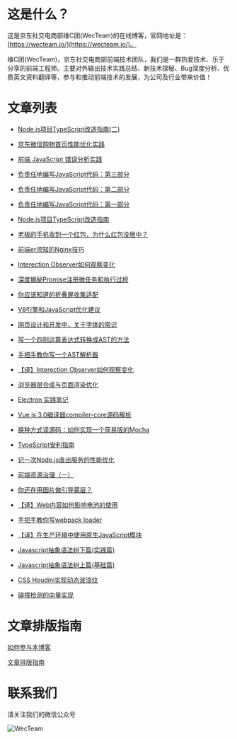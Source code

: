 
# 这是什么？

这是京东社交电商部维C团(WecTeam)的在线博客，官网地址是：[https://wecteam.io/](https://wecteam.io/)。

维C团(WecTeam)，京东社交电商部前端技术团队，我们是一群热爱技术、乐于分享的前端工程师。主要对外输出技术实践总结、新技术探秘、Bug深度分析、优质英文资料翻译等，参与和推动前端技术的发展，为公司及行业带来价值！

# 文章列表

* [Node.js项目TypeScript改造指南(二)](https://wecteam.io/2019%2F12%2F20%2FNode-js%E9%A1%B9%E7%9B%AETypeScript%E6%94%B9%E9%80%A0%E6%8C%87%E5%8D%97-%E4%BA%8C%2F)

* [京东微信购物首页性能优化实践](https://wecteam.io/2019%2F12%2F20%2F%E4%BA%AC%E4%B8%9C%E5%BE%AE%E4%BF%A1%E8%B4%AD%E7%89%A9%E9%A6%96%E9%A1%B5%E6%80%A7%E8%83%BD%E4%BC%98%E5%8C%96%E5%AE%9E%E8%B7%B5%2F)

* [前端 JavaScript 错误分析实践](https://wecteam.io/2019%2F12%2F13%2F%E5%89%8D%E7%AB%AF-JavaScript-%E9%94%99%E8%AF%AF%E5%88%86%E6%9E%90%E5%AE%9E%E8%B7%B5%2F)

* [负责任地编写JavaScript代码：第三部分](https://wecteam.io/2019%2F12%2F13%2F%E8%B4%9F%E8%B4%A3%E4%BB%BB%E5%9C%B0%E7%BC%96%E5%86%99JavaScript%E4%BB%A3%E7%A0%81%EF%BC%9A%E7%AC%AC%E4%B8%89%E9%83%A8%E5%88%86%2F)

* [负责任地编写JavaScript代码：第二部分](https://wecteam.io/2019%2F12%2F13%2F%E8%B4%9F%E8%B4%A3%E4%BB%BB%E5%9C%B0%E7%BC%96%E5%86%99JavaScript%E4%BB%A3%E7%A0%81%EF%BC%9A%E7%AC%AC%E4%BA%8C%E9%83%A8%E5%88%86%2F)

* [负责任地编写JavaScript代码：第一部分](https://wecteam.io/2019%2F12%2F13%2F%E8%B4%9F%E8%B4%A3%E4%BB%BB%E5%9C%B0%E7%BC%96%E5%86%99JavaScript%E4%BB%A3%E7%A0%81%EF%BC%9A%E7%AC%AC%E4%B8%80%E9%83%A8%E5%88%86%2F)

* [Node.js项目TypeScript改造指南](https://wecteam.io/2019%2F11%2F26%2FNode-js%E9%A1%B9%E7%9B%AETypeScript%E6%94%B9%E9%80%A0%E6%8C%87%E5%8D%97%2F)

* [老板的手机收到一个红包，为什么红包没居中？](https://wecteam.io/2019%2F11%2F24%2F%E8%80%81%E6%9D%BF%E7%9A%84%E6%89%8B%E6%9C%BA%E6%94%B6%E5%88%B0%E4%B8%80%E4%B8%AA%E7%BA%A2%E5%8C%85%EF%BC%8C%E4%B8%BA%E4%BB%80%E4%B9%88%E7%BA%A2%E5%8C%85%E6%B2%A1%E5%B1%85%E4%B8%AD%EF%BC%9F%2F)

* [前端er须知的Nginx技巧](https://wecteam.io/2019%2F11%2F24%2F%E5%89%8D%E7%AB%AFer%E9%A1%BB%E7%9F%A5%E7%9A%84Nginx%E6%8A%80%E5%B7%A7%2F)

* [Interection Observer如何观察变化](https://wecteam.io/2019%2F11%2F24%2FInterection-Observer%E5%A6%82%E4%BD%95%E8%A7%82%E5%AF%9F%E5%8F%98%E5%8C%96%2F)

* [深度揭秘Promise注册微任务和执行过程](https://wecteam.io/2019%2F11%2F24%2F%E6%B7%B1%E5%BA%A6%E6%8F%AD%E7%A7%98Promise%E6%B3%A8%E5%86%8C%E5%BE%AE%E4%BB%BB%E5%8A%A1%E5%92%8C%E6%89%A7%E8%A1%8C%E8%BF%87%E7%A8%8B%2F)

* [你应该知道的折叠屏收集适配](https://wecteam.io/2019%2F11%2F08%2F%E4%BD%A0%E5%BA%94%E8%AF%A5%E7%9F%A5%E9%81%93%E7%9A%84%E6%8A%98%E5%8F%A0%E5%B1%8F%E6%94%B6%E9%9B%86%E9%80%82%E9%85%8D%2F)

* [V8引擎和JavaScript优化建议](https://wecteam.io/2019%2F10%2F23%2FV8-%E5%BC%95%E6%93%8E%E5%92%8CJavascript%E4%BC%98%E5%8C%96%E5%BB%BA%E8%AE%AE%2F)

* [网页设计和开发中，关于字体的常识](https://wecteam.io/2019%2F10%2F23%2F%E7%BD%91%E9%A1%B5%E8%AE%BE%E8%AE%A1%E5%92%8C%E5%BC%80%E5%8F%91%E4%B8%AD%EF%BC%8C%E5%85%B3%E4%BA%8E%E5%AD%97%E4%BD%93%E7%9A%84%E5%B8%B8%E8%AF%86%2F)

* [写一个四则运算表达式转换成AST的方法](https://wecteam.io/2019%2F10%2F17%2F%E5%86%99%E4%B8%80%E4%B8%AA%E5%9B%9B%E5%88%99%E8%BF%90%E7%AE%97%E8%A1%A8%E8%BE%BE%E5%BC%8F%E8%BD%AC%E6%8D%A2%E6%88%90AST%E7%9A%84%E6%96%B9%E6%B3%95%2F)

* [手把手教你写一个AST解析器](https://wecteam.io/2019%2F10%2F17%2F%E6%89%8B%E6%8A%8A%E6%89%8B%E6%95%99%E4%BD%A0%E5%86%99%E4%B8%80%E4%B8%AAAST%E8%A7%A3%E6%9E%90%E5%99%A8%2F)

* [【译】Interection Observer如何观察变化](https://wecteam.io/2019%2F10%2F17%2F%E3%80%90%E8%AF%91%E3%80%91interection-observer%E5%A6%82%E4%BD%95%E8%A7%82%E5%AF%9F%E5%8F%98%E5%8C%96%2F)

* [浏览器层合成与页面渲染优化](https://wecteam.io/2019%2F10%2F15%2F%E6%B5%8F%E8%A7%88%E5%99%A8%E5%B1%82%E5%90%88%E6%88%90%E4%B8%8E%E9%A1%B5%E9%9D%A2%E6%B8%B2%E6%9F%93%E4%BC%98%E5%8C%96%2F)

* [Electron 实践笔记](https://wecteam.io/2019%2F10%2F11%2FElectron-%E5%AE%9E%E8%B7%B5%E7%AC%94%E8%AE%B0%2F)

* [Vue.js 3.0编译器compiler-core源码解析](https://wecteam.io/2019%2F10%2F09%2FVue-js-3-0%E7%BC%96%E8%AF%91%E5%99%A8compiler-core%E6%BA%90%E7%A0%81%E8%A7%A3%E6%9E%90%2F)

* [换种方式读源码：如何实现一个简易版的Mocha](https://wecteam.io/2019%2F10%2F09%2F%E6%8D%A2%E7%A7%8D%E6%96%B9%E5%BC%8F%E8%AF%BB%E6%BA%90%E7%A0%81%EF%BC%9A%E5%A6%82%E4%BD%95%E5%AE%9E%E7%8E%B0%E4%B8%80%E4%B8%AA%E7%AE%80%E6%98%93%E7%89%88%E7%9A%84Mocha%2F)

* [TypeScript安利指南](https://wecteam.io/2019%2F10%2F08%2FTypeScript%E5%AE%89%E5%88%A9%E6%8C%87%E5%8D%97%2F)

* [记一次Node.js直出服务的性能优化](https://wecteam.io/2019%2F09%2F27%2F%E8%AE%B0%E4%B8%80%E6%AC%A1Node-js%E7%9B%B4%E5%87%BA%E6%9C%8D%E5%8A%A1%E7%9A%84%E6%80%A7%E8%83%BD%E4%BC%98%E5%8C%96%2F)

* [前端资源治理（一）](https://wecteam.io/2019%2F09%2F24%2F%E5%89%8D%E7%AB%AF%E8%B5%84%E6%BA%90%E6%B2%BB%E7%90%86%EF%BC%88%E4%B8%80%EF%BC%89%2F)

* [你还在用图片做引导蒙层？](https://wecteam.io/2019%2F09%2F20%2Fguid-mask%2F)

* [【译】Web内容如何影响电池的使用](https://wecteam.io/2019%2F09%2F17%2F%E3%80%90%E8%AF%91%E3%80%91Web%E5%86%85%E5%AE%B9%E5%A6%82%E4%BD%95%E5%BD%B1%E5%93%8D%E7%94%B5%E6%B1%A0%E7%9A%84%E4%BD%BF%E7%94%A8%2F)

* [手把手教你写webpack loader](https://wecteam.io/2019%2F09%2F17%2F%E6%89%8B%E6%8A%8A%E6%89%8B%E6%95%99%E4%BD%A0%E5%86%99webpack-loader%2F)

* [【译】在生产环境中使用原生JavaScript模块](https://wecteam.io/2019%2F09%2F10%2F%E3%80%90%E8%AF%91%E3%80%91%E5%9C%A8%E7%94%9F%E4%BA%A7%E7%8E%AF%E5%A2%83%E4%B8%AD%E4%BD%BF%E7%94%A8%E5%8E%9F%E7%94%9FJavaScript%E6%A8%A1%E5%9D%97%2F)

* [Javascript抽象语法树下篇(实践篇)](https://wecteam.io/2019%2F07%2F20%2FJavascript%E6%8A%BD%E8%B1%A1%E8%AF%AD%E6%B3%95%E6%A0%91%E4%B8%8B%E7%AF%87(%E5%AE%9E%E8%B7%B5%E7%AF%87)%2F)

* [Javascript抽象语法树上篇(基础篇)](https://wecteam.io/2019%2F07%2F19%2FJavascript%E6%8A%BD%E8%B1%A1%E8%AF%AD%E6%B3%95%E6%A0%91%E4%B8%8A%E7%AF%87(%E5%9F%BA%E7%A1%80%E7%AF%87)%2F)

* [CSS Houdini实现动态波浪纹](https://wecteam.io/2019%2F07%2F12%2FCSS%20Houdini%E5%AE%9E%E7%8E%B0%E5%8A%A8%E6%80%81%E6%B3%A2%E6%B5%AA%E7%BA%B9%2F)

* [碰撞检测的向量实现](https://wecteam.io/2019%2F06%2F27%2Fcollision-detection%2F)
    
# 文章排版指南

[如何参与本博客](https://github.com/wecteam/blog/blob/master/docs/post-guide.md)

[文章排版指南](https://github.com/wecteam/blog/blob/master/docs/document-guide.md)

# 联系我们

请关注我们的微信公众号

![WecTeam](https://wq.360buyimg.com/data/ppms/picture/wecteam_qrcode.jpeg)

